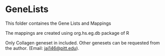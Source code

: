 # GeneLists

This folder containes the Gene Lists and Mappings

The mappings are created using org.hs.eg.db package of R

Only Collagen geneset in included. Other genesets can be requested from the author. (Email: jaj146@pitt.edu).
